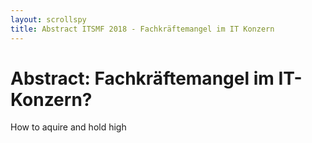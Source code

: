 ```yaml
---
layout: scrollspy
title: Abstract ITSMF 2018 - Fachkräftemangel im IT Konzern
---
```


# Abstract: Fachkräftemangel im IT-Konzern?

How to aquire and hold high 
